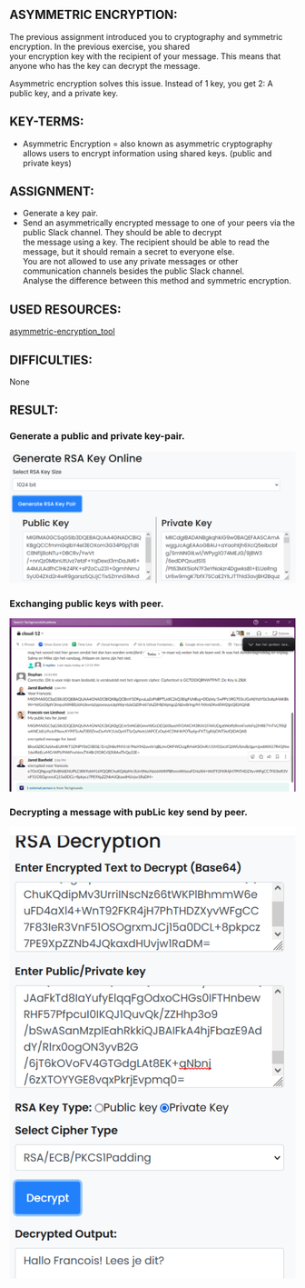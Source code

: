 ## ASYMMETRIC ENCRYPTION:
The previous assignment introduced you to cryptography and symmetric encryption. In the previous exercise, you shared  
your encryption key with the recipient of your message. This means that anyone who has the key can decrypt the message.  

Asymmetric encryption solves this issue. Instead of 1 key, you get 2: A public key, and a private key.  

## KEY-TERMS:

* Asymmetric Encryption = also known as asymmetric cryptography allows users to encrypt information using shared keys. (public and private keys)

## ASSIGNMENT:

* Generate a key pair.
* Send an asymmetrically encrypted message to one of your peers via the public Slack channel. They should be able to decrypt  
  the message using a key. The recipient should be able to read the message, but it should remain a secret to everyone else.   
  You are not allowed to use any private messages or other communication channels besides the public Slack channel.  
  Analyse the difference between this method and symmetric encryption.  

## USED RESOURCES:

[asymmetric-encryption_tool](https://www.devglan.com/online-tools/rsa-encryption-decryption)

## DIFFICULTIES:

None

## RESULT:

### Generate a public and private key-pair.
![generating-key-pair](../00_includes/Security/SEC5.0.png)

### Exchanging public keys with peer.
![public-key-swap](../00_includes/Security/SEC5.1.png)

### Decrypting a message with pubLic key send by peer.
![decrypting-peer-msg](../00_includes/Security/SEC5.2.png)


